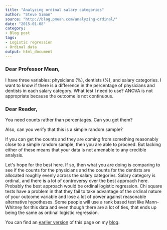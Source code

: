 ```yaml
---
title: "Analyzing ordinal salary categories"
author: "Steve Simon"
source: "http://blog.pmean.com/analyzing-ordinal/"
date: "2015-01-08"
category: 
- Blog post
tags:
- Logistic regression
- Ordinal data
output: html_document
---
```


### Dear Professor Mean,

I have three variables: physicians (%), dentists (%), and salary categories. I want to know if there is a difference in the percentage of physicians and dentists in each salary category. What test I need to use? ANOVA is not appropriate because the outcome is not continuous.

<!---More--->

### Dear Reader,

You need counts rather than percentages. Can you get them?

Also, can you verify that this is a simple random sample?

If you can get the counts and they are coming from something reasonably close to a simple random sample, then you are able to proceed. But lacking either of these means that your data is not amenable to any credible analysis.

Let's hope for the best here. If so, then what you are doing is comparing to see if the counts for the physicians and the counts for the dentists are allocated roughly evenly across the salary categories. Salary category is ordinal, and there is a lot of controversy over the best approach here. Probably the best approach would be ordinal logistic regression. Chi square tests have a problem in that they fail to take advantage of the ordinal nature of your outcome variable and lose a lot of power against reasonable alternative hypotheses. Some people will use a rank based test like Mann-Whitney for this data and even though there are a lot of ties, that ends up being the same as ordinal logistic regression.

You can find an [earlier version][sim1] of this page on my [blog][sim2].

[sim1]: http://blog.pmean.com/analyzing-ordinal/
[sim2]: http://blog.pmean.com



